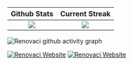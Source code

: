Github Stats             |  Current Streak
:-------------------------:|:-------------------------:
![](https://github-readme-stats.vercel.app/api?username=renovacibr&show_icons=true&count_private=true&theme=merko)  |  ![](https://github-readme-streak-stats.herokuapp.com/?user=renovacibr&theme=merko)

![Renovaci github activity graph](https://github-readme-activity-graph.cyclic.app/graph?username=renovacibr&theme=merko)

[![Renovaci Website](https://img.shields.io/badge/website-000000?style=for-the-badge&logo=About.me&logoColor=white)](https://www.renovaci.com) [![Renovaci Website](https://img.shields.io/badge/LinkedIn-0077B5?style=for-the-badge&logo=linkedin&logoColor=white)](https://br.linkedin.com/company/renovaci-tecnologia)






